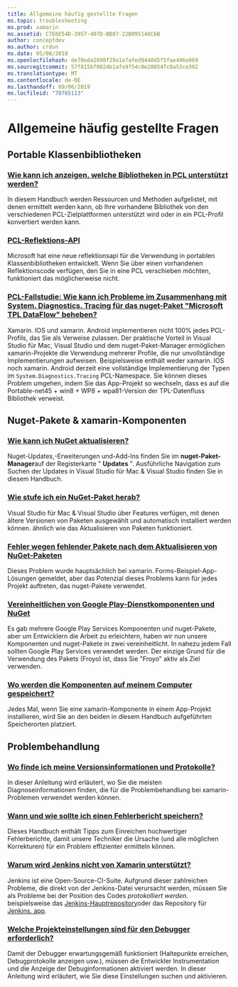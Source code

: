 ```yaml
---
title: Allgemeine häufig gestellte Fragen
ms.topic: troubleshooting
ms.prod: xamarin
ms.assetid: C7E6E54D-3957-407D-BB87-22B095148C6B
author: conceptdev
ms.author: crdun
ms.date: 05/08/2018
ms.openlocfilehash: de70eda2898f29a1e7afed9440d5f5fae496e069
ms.sourcegitcommit: 57f815bf0024b1afe9754c0e28054fc0a53ce302
ms.translationtype: MT
ms.contentlocale: de-DE
ms.lasthandoff: 09/06/2019
ms.locfileid: "70765113"
---
```

# <a name="general-frequently-asked-questions"></a>Allgemeine häufig gestellte Fragen

## <a name="portable-class-libraries"></a>Portable Klassenbibliotheken

### <a name="how-can-i-view-what-libraries-are-supported-in-a-pclpcl-support-librariesmd"></a>[Wie kann ich anzeigen, welche Bibliotheken in PCL unterstützt werden?](pcl-support-libraries.md)
In diesem Handbuch werden Ressourcen und Methoden aufgelistet, mit denen ermittelt werden kann, ob Ihre vorhandene Bibliothek von den verschiedenen PCL-Zielplattformen unterstützt wird oder in ein PCL-Profil konvertiert werden kann.

### <a name="pcl-reflection-apipcl-reflectionmd"></a>[PCL-Reflektions-API](pcl-reflection.md)
Microsoft hat eine neue reflektionsapi für die Verwendung in portablen Klassenbibliotheken entwickelt. Wenn Sie über einen vorhandenen Reflektionscode verfügen, den Sie in eine PCL verschieben möchten, funktioniert das möglicherweise nicht.

### <a name="pcl-case-study-how-can-i-resolve-problems-related-to-systemdiagnosticstracing-for-the-microsoft-tpl-dataflow-nuget-packagepcl-case-studymd"></a>[PCL-Fallstudie: Wie kann ich Probleme im Zusammenhang mit System. Diagnostics. Tracing für das nuget-Paket "Microsoft TPL DataFlow" beheben?](pcl-case-study.md)
Xamarin. IOS und xamarin. Android implementieren nicht 100% jedes PCL-Profils, das Sie als Verweise zulassen. Der praktische Vorteil in Visual Studio für Mac, Visual Studio und dem nuget-Paket-Manager ermöglichen xamarin-Projekte die Verwendung mehrerer Profile, die nur unvollständige Implementierungen aufweisen. Beispielsweise enthält weder xamarin. IOS noch xamarin. Android derzeit eine vollständige Implementierung der Typen im `System.Diagnostics.Tracing` PCL-Namespace. Sie können dieses Problem umgehen, indem Sie das App-Projekt so wechseln, dass es auf die Portable-net45 + win8 + WP8 + wpa81-Version der TPL-Datenfluss Bibliothek verweist.

## <a name="nuget-packages--xamarin-components"></a>Nuget-Pakete & xamarin-Komponenten
### <a name="how-can-i-update-nugetnuget-updatemd"></a>[Wie kann ich NuGet aktualisieren?](nuget-update.md)
Nuget-Updates,-Erweiterungen und-Add-Ins finden Sie im **nuget-Paket-Manager**auf der Registerkarte " **Updates** ". Ausführliche Navigation zum Suchen der Updates in Visual Studio für Mac & Visual Studio finden Sie in diesem Handbuch.

### <a name="how-do-i-downgrade-a-nuget-packagenuget-package-downgrademd"></a>[Wie stufe ich ein NuGet-Paket herab?](nuget-package-downgrade.md)
Visual Studio für Mac & Visual Studio über Features verfügen, mit denen ältere Versionen von Paketen ausgewählt und automatisch installiert werden können. ähnlich wie das Aktualisieren von Paketen funktioniert.

### <a name="missing-packages-error-after-updating-nuget-packagesnuget-packages-missingmd"></a>[Fehler wegen fehlender Pakete nach dem Aktualisieren von NuGet-Paketen](nuget-packages-missing.md)
Dieses Problem wurde hauptsächlich bei xamarin. Forms-Beispiel-App-Lösungen gemeldet, aber das Potenzial dieses Problems kann für jedes Projekt auftreten, das nuget-Pakete verwendet.

### <a name="unifying-google-play-services-components-and-nugetgps-components-nugetmd"></a>[Vereinheitlichen von Google Play-Dienstkomponenten und NuGet](gps-components-nuget.md)
Es gab mehrere Google Play Services Komponenten und nuget-Pakete, aber um Entwicklern die Arbeit zu erleichtern, haben wir nun unsere Komponenten und nuget-Pakete in zwei vereinheitlicht. In nahezu jedem Fall sollten Google Play Services verwendet werden. Der einzige Grund für die Verwendung des Pakets (Froyo) ist, dass Sie "Froyo" aktiv als Ziel verwenden.

### <a name="where-are-the-components-stored-on-my-machinecomponent-storagemd"></a>[Wo werden die Komponenten auf meinem Computer gespeichert?](component-storage.md)
Jedes Mal, wenn Sie eine xamarin-Komponente in einem App-Projekt installieren, wird Sie an den beiden in diesem Handbuch aufgeführten Speicherorten platziert.

## <a name="troubleshooting"></a>Problembehandlung
### <a name="where-can-i-find-my-version-information-and-logsversion-logsmd"></a>[Wo finde ich meine Versionsinformationen und Protokolle?](version-logs.md)
In dieser Anleitung wird erläutert, wo Sie die meisten Diagnoseinformationen finden, die für die Problembehandlung bei xamarin-Problemen verwendet werden können.

### <a name="when-and-how-should-i-file-a-bug-reporthowto-file-bugmd"></a>[Wann und wie sollte ich einen Fehlerbericht speichern?](howto-file-bug.md)
Dieses Handbuch enthält Tipps zum Einreichen hochwertiger Fehlerberichte, damit unsere Techniker die Ursache (und alle möglichen Korrekturen) für ein Problem effizienter ermitteln können.

### <a name="why-isnt-jenkins-supported-by-xamarinxamarin-jenkinsmd"></a>[Warum wird Jenkins nicht von Xamarin unterstützt?](xamarin-jenkins.md)
Jenkins ist eine Open-Source-CI-Suite. Aufgrund dieser zahlreichen Probleme, die direkt von der Jenkins-Datei verursacht werden, müssen Sie als Probleme bei der Position des Codes *protokolliert werden.* beispielsweise das [Jenkins-Hauptrepository](https://github.com/jenkinsci/jenkins)oder das Repository für [Jenkins. app](https://github.com/stisti/jenkins-app).

### <a name="what-project-settings-are-required-for-the-debuggerdebugger-settingsmd"></a>[Welche Projekteinstellungen sind für den Debugger erforderlich?](debugger-settings.md)
Damit der Debugger erwartungsgemäß funktioniert (Haltepunkte erreichen, Debugprotokolle anzeigen usw.), müssen die Entwickler Instrumentation und die Anzeige der Debuginformationen aktiviert werden. In dieser Anleitung wird erläutert, wie Sie diese Einstellungen suchen und aktivieren.

